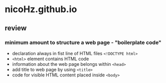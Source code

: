 # nicoHz.github.io

## review

### minimum amount to structure a web page - "boilerplate code"

- declaration always in fist line of HTML files `<!DOCTYPE html>` 
- `<html>` element contains HTML code
- information about the web page belongs within `<head>`
- add title to web page by using `<title>`
- code for visible HTML content placed inside `<body>`


